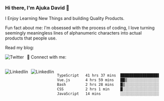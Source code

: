 ### Hi there, I'm Ajuka David 🥷

I Enjoy Learning New Things and building Quality Products.

Fun fact about me: I'm obsessed with the process of coding, I love turning seemingly meaningless lines of alphanumeric characters into actual products that people use.

Read my blog:

<a href="https://tobit.hashnode.dev/"> <img src="https://img.shields.io/badge/Hashnode-2962FF?style=for-the-badge&logo=hashnode&logoColor=white"
     alt="Twitter"
     style="float: left; margin-right: 10px;" /> </a>


📱 Connect with me: 

<br />
<a href="https://www.linkedin.com/in/david-ajuka-630660144/"> <img src="https://img.shields.io/badge/LinkedIn-0077B5?style=for-the-badge&logo=linkedin&logoColor=white"
     alt="LinkedIin"
     style="float: left; margin-right: 10px;" /> </a> <a href="mailto:ajuka.zephiniah@gmail.com"> <img src="https://img.shields.io/badge/Gmail-D14836?style=for-the-badge&logo=gmail&logoColor=white"
     alt="LinkedIin"
     style="float: left; margin-right: 10px;" /> </a>
     

<!--START_SECTION:waka-->

```txt
TypeScript   41 hrs 37 mins  ████████████████████▒░░░░   80.80 %
Vue.js       4 hrs 59 mins   ██▒░░░░░░░░░░░░░░░░░░░░░░   09.67 %
Bash         2 hrs 28 mins   █▒░░░░░░░░░░░░░░░░░░░░░░░   04.81 %
CSS          2 hrs 1 min     █░░░░░░░░░░░░░░░░░░░░░░░░   03.91 %
JavaScript   14 mins         ░░░░░░░░░░░░░░░░░░░░░░░░░   00.47 %
```

<!--END_SECTION:waka-->
